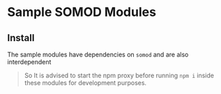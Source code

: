 # Sample SOMOD Modules

## Install

The sample modules have dependencies on `somod` and are also interdependent

> So It is advised to start the npm proxy before running `npm i` inside these modules for development purposes.
